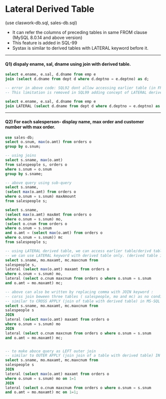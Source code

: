 # Lateral Derived Table

(use claswork-db.sql, sales-db.sql)

- It can refer the columns of preceding tables in same FROM clause (MySQL 8.0.14 and above version)
- This feature is added in SQL-99
- Systax is similar to derived tables with LATERAL keyword before it.

----

#### Q1) dispaly ename, sal, dname using join with derived table.

```SQL
select e.ename, e.sal, d.dname from emp e
join (select d.dname from dept d where d.deptno = e.deptno) as d;

-- error in above code: SQL92 dont allow accessing earlier table (in FROM clause) reference inside the dereived table.
-- This limitation is removed in SQL99 adding concept of LATERAL derived tables.

select e.ename, e.sal, d.dname from emp e
join LATERAL (select d.dname from dept d where d.deptno = e.deptno) as d;
```

----

#### Q2) For each salesperson- display name, max order and customer number with max order.  

```SQL
use sales-db;
select o.snum, max(o.amt) from orders o
group by o.snum;

-- using joins
select s.sname, max(o.amt) 
from salespeople s, orders o
where s.snum = o.snum
group by s.sname;

-- above query using sub-query
select s.sname,
(select max(o.amt) from orders o
where o.snum = s.snum) maxAmount
from salespeople s;

select s.sname,
(select max(o.amt) maxAmt from orders o
where o.snum = s.snum) mo,
(select o.cnum from orders o 
where o.snum = s.snum
and o.amt = (select max(o.amt) from orders o
where o.snum = s.snum)) mc
from salespeople s;

-- using LATERAL derived table, we can access earlier table/derivd table column.
-- we can use LATERAL keyword with derived table only. (derived table is sub-query in FROM clause)
select s.sname, mo.maxamt, mc.maxcnum from 
salespeople s,
lateral (select max(o.amt) maxamt from orders o
where o.snum = s.snum) mo,
lateral (select o.cnum maxcnum from orders o where o.snum = s.snum
and o.amt = mo.maxamt) mc;

-- above can also be written by replacing comma with JOIN keyword :
-- corss join beween three tables ( salespeople, mo and mc) as no condition on join provided.
-- similar to CROSS APPLY (join of table with derived table) in MS-SQL server
select s.sname, mo.maxamt, mc.maxcnum from 
salespeople s
JOIN
lateral (select max(o.amt) maxamt from orders o
where o.snum = s.snum) mo
JOIN
lateral (select o.cnum maxcnum from orders o where o.snum = s.snum
and o.amt = mo.maxamt) mc;


-- to make aboce query as LEFT outer join
-- similar to OUTER APPLY (join join of a table with derived table) IN MS-SQL server
select s.sname, mo.maxamt, mc.maxcnum from 
salespeople s
JOIN
lateral (select max(o.amt) maxamt from orders o
where o.snum = s.snum) mo on 1=1
JOIN
lateral (select o.cnum maxcnum from orders o where o.snum = s.snum
and o.amt = mo.maxamt) mc on 1=1;

```
